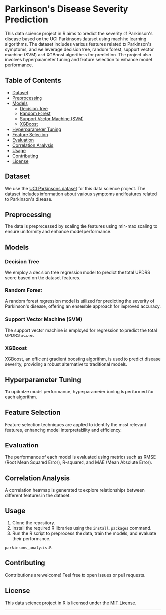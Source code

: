 
# Parkinson's Disease Severity Prediction

This data science project in R aims to predict the severity of Parkinson's disease based on the UCI Parkinsons dataset using machine learning algorithms. The dataset includes various features related to Parkinson's symptoms, and we leverage decision tree, random forest, support vector machine (SVM) and XGBoost algorithms for prediction. The project also involves hyperparameter tuning and feature selection to enhance model performance.

## Table of Contents

- [Dataset](#dataset)
- [Preprocessing](#preprocessing)
- [Models](#models)
  - [Decision Tree](#decision-tree)
  - [Random Forest](#random-forest)
  - [Support Vector Machine (SVM)](#support-vector-machine-svm)
  - [XGBoost](#xgboost)
- [Hyperparameter Tuning](#hyperparameter-tuning)
- [Feature Selection](#feature-selection)
- [Evaluation](#evaluation)
- [Correlation Analysis](#correlation-analysis)
- [Usage](#usage)
- [Contributing](#contributing)
- [License](#license)

## Dataset

We use the [UCI Parkinsons dataset](https://archive.ics.uci.edu/dataset/189/parkinsons+telemonitoring) for this data science project. The dataset includes information about various symptoms and features related to Parkinson's disease.

## Preprocessing

The data is preprocessed by scaling the features using min-max scaling to ensure uniformity and enhance model performance.

## Models

### Decision Tree

We employ a decision tree regression model to predict the total UPDRS score based on the dataset features.

### Random Forest

A random forest regression model is utilized for predicting the severity of Parkinson's disease, offering an ensemble approach for improved accuracy.

### Support Vector Machine (SVM)

The support vector machine is employed for regression to predict the total UPDRS score.

### XGBoost

XGBoost, an efficient gradient boosting algorithm, is used to predict disease severity, providing a robust alternative to traditional models.

## Hyperparameter Tuning

To optimize model performance, hyperparameter tuning is performed for each algorithm.

## Feature Selection

Feature selection techniques are applied to identify the most relevant features, enhancing model interpretability and efficiency.

## Evaluation

The performance of each model is evaluated using metrics such as RMSE (Root Mean Squared Error), R-squared, and MAE (Mean Absolute Error).

## Correlation Analysis

A correlation heatmap is generated to explore relationships between different features in the dataset.

## Usage

1. Clone the repository.
2. Install the required R libraries using the `install.packages` command.
3. Run the R script to preprocess the data, train the models, and evaluate their performance.

```R
parkinsons_analysis.R
```

## Contributing

Contributions are welcome! Feel free to open issues or pull requests.

## License

This data science project in R is licensed under the [MIT License](LICENSE).

---


